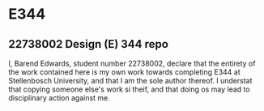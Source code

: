 # E344
## 22738002 Design (E) 344 repo

I, Barend Edwards, student number 22738002, declare that the entirety of the work contained here is my own work towards completing E344 at Stellenbosch University, and that I am the sole author thereof. I understat that copying someone else's work si theif, and that doing os may lead to disciplinary action against me.
